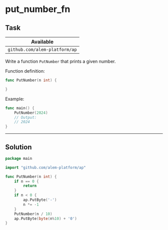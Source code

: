 # put_number_fn

## Task

| Available                     |
| ----------------------------- |
| `github.com/alem-platform/ap` |

Write a function `PutNumber` that prints a given number.

Function definition:

```go
func PutNumber(n int) {

}
```

Example:

```go
func main() {
    PutNumber(2024)
    // Output:
	// 2024
}
```

---

## Solution

```go
package main

import "github.com/alem-platform/ap"

func PutNumber(n int) {
    if n == 0 {
        return
    }
	if n < 0 {
		ap.PutByte('-')
		n *= -1
	}
	PutNumber(n / 10)
	ap.PutByte(byte(n%10) + '0')
}
```
